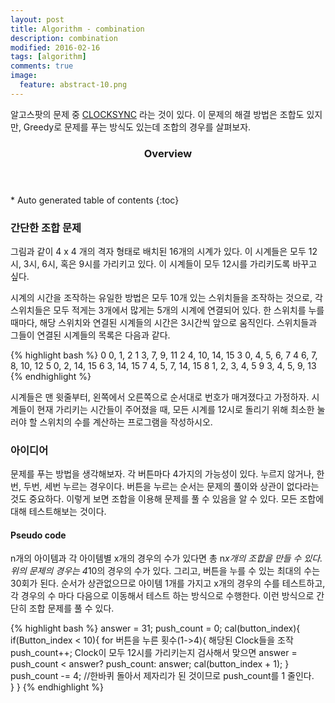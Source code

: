 ```yaml
---
layout: post
title: Algorithm - combination
description: combination
modified: 2016-02-16
tags: [algorithm]
comments: true
image:
  feature: abstract-10.png
---
```


알고스팟의 문제 중 [CLOCKSYNC](https://algospot.com/judge/problem/read/CLOCKSYNC) 라는 것이 있다. 이 문제의 해결 방법은 조합도 있지만, Greedy로 문제를 푸는 방식도 있는데 조합의 경우를 살펴보자. 

<section id="table-of-contents" class="toc">
  <header>
    <h3>Overview</h3>
  </header>
<div id="drawer" markdown="1">
*  Auto generated table of contents
{:toc}
</div>
</section><!-- /#table-of-contents -->

### 간단한 조합 문제

그림과 같이 4 x 4 개의 격자 형태로 배치된 16개의 시계가 있다. 이 시계들은 모두 12시, 3시, 6시, 혹은 9시를 가리키고 있다. 이 시계들이 모두 12시를 가리키도록 바꾸고 싶다.

시계의 시간을 조작하는 유일한 방법은 모두 10개 있는 스위치들을 조작하는 것으로, 각 스위치들은 모두 적게는 3개에서 많게는 5개의 시계에 연결되어 있다. 한 스위치를 누를 때마다, 해당 스위치와 연결된 시계들의 시간은 3시간씩 앞으로 움직인다. 스위치들과 그들이 연결된 시계들의 목록은 다음과 같다.

{% highlight bash %}
0   0, 1, 2
1   3, 7, 9, 11
2   4, 10, 14, 15
3   0, 4, 5, 6, 7
4   6, 7, 8, 10, 12
5   0, 2, 14, 15
6   3, 14, 15
7   4, 5, 7, 14, 15
8   1, 2, 3, 4, 5
9   3, 4, 5, 9, 13
{% endhighlight %}

시계들은 맨 윗줄부터, 왼쪽에서 오른쪽으로 순서대로 번호가 매겨졌다고 가정하자. 시계들이 현재 가리키는 시간들이 주어졌을 때, 모든 시계를 12시로 돌리기 위해 최소한 눌러야 할 스위치의 수를 계산하는 프로그램을 작성하시오.

### 아이디어
문제를 푸는 방법을 생각해보자. 각 버튼마다 4가지의 가능성이 있다. 누르지 않거나, 한번, 두번, 세번 누르는 경우이다. 버튼을 누르는 순서는 문제의 풀이와 상관이 없다라는 것도 중요하다. 이렇게 보면 조합을 이용해 문제를 풀 수 있음을 알 수 있다. 모든 조합에 대해 테스트해보는 것이다. 

#### Pseudo code

n개의 아이템과 각 아이템별 x개의 경우의 수가 있다면 총 n*x개의 조합을 만들 수 있다. 위의 문제의 경우는 4*10의 경우의 수가 있다. 그리고, 버튼을 누를 수 있는 최대의 수는 30회가 된다. 순서가 상관없으므로 아이템 1개를 가지고 x개의 경우의 수를 테스트하고, 각 경우의 수 마다 다음으로 이동해서 테스트 하는 방식으로 수행한다. 
이런 방식으로 간단히 조합 문제를 풀 수 있다. 

{% highlight bash %}
answer = 31;
push_count = 0;
cal(button_index){
    if(Button_index < 10){
        for 버튼을 누른 횟수(1->4){
            해당된 Clock들을 조작
            push_count++;
            Clock이 모두 12시를 가리키는지 검사해서 맞으면 
                answer = push_count < answer? push_count: answer;
            cal(button_index + 1);
        }
        push_count -= 4; //한바퀴 돌아서 제자리가 된 것이므로 push_count를 1 줄인다.  
    }
}
{% endhighlight %}





